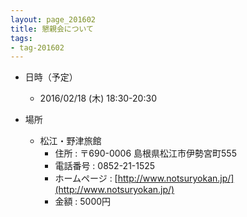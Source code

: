 ```yaml
---
layout: page_201602
title: 懇親会について
tags:
- tag-201602
---
```


* 日時（予定）
  * 2016/02/18 (木) 18:30-20:30

* 場所
  * 松江・野津旅館
    * 住所 : 〒690-0006 島根県松江市伊勢宮町555
    * 電話番号 : 0852-21-1525
    * ホームページ : [http://www.notsuryokan.jp/](http://www.notsuryokan.jp/)
    * 金額 : 5000円

